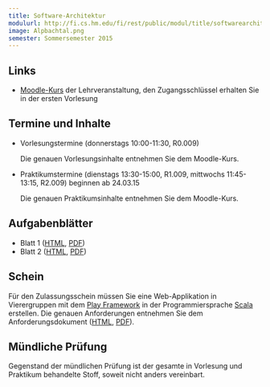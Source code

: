 ```yaml
---
title: Software-Architektur
modulurl: http://fi.cs.hm.edu/fi/rest/public/modul/title/softwarearchitektur
image: Alpbachtal.png
semester: Sommersemester 2015
---
```


<div class="row">
<div class="span6">

## Links

-   [Moodle-Kurs](https://moodle.hm.edu/course/view.php?id=5993) der
    Lehrveranstaltung, den Zugangsschlüssel erhalten Sie in der ersten Vorlesung

## Termine und Inhalte

-   Vorlesungstermine (donnerstags 10:00-11:30, R0.009)

    Die genauen Vorlesungsinhalte entnehmen Sie dem Moodle-Kurs.

-   Praktikumstermine (dienstags 13:30-15:00, R1.009, mittwochs 11:45-13:15,
    R2.009) beginnen ab 24.03.15

    Die genauen Praktikumsinhalte entnehmen Sie dem Moodle-Kurs.

## Aufgabenblätter

-   Blatt 1 ([HTML](/lectures/sa/html/Blatt01.html),
             [PDF](/lectures/sa/pdf/Blatt01.pdf))
-   Blatt 2 ([HTML](/lectures/sa/html/Blatt02.html),
             [PDF](/lectures/sa/pdf/Blatt02.pdf))

</div>
<div class="span6">

## Schein

Für den Zulassungsschein müssen Sie eine Web-Applikation in
Vierergruppen mit dem [Play Framework](https://www.playframework.com/) in der
Programmiersprache [Scala](http://scala-lang.org/) erstellen. Die genauen
Anforderungen entnehmen Sie dem Anforderungsdokument
([HTML](/lectures/sa/html/WebApp.html), [PDF](/lectures/sa/pdf/WebApp.pdf)).

## Mündliche Prüfung

Gegenstand der mündlichen Prüfung ist der gesamte in Vorlesung und Praktikum
behandelte Stoff, soweit nicht anders vereinbart.

</div>
</div>
